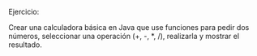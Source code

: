Ejercicio:

Crear una calculadora básica en Java que use funciones para pedir dos números, seleccionar una operación (+, -, *, /), realizarla y mostrar el resultado.
